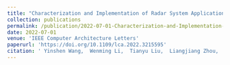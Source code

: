 ```yaml
---
title: "Characterization and Implementation of Radar System Applications on a Reconfigurable Dataflow Architecture"
collection: publications
permalink: /publication/2022-07-01-Characterization-and-Implementation-of-Radar-System-Applications-on-a-Reconfigurable-Dataflow-Architecture
date: 2022-07-01
venue: 'IEEE Computer Architecture Letters'
paperurl: 'https://doi.org/10.1109/lca.2022.3215595'
citation: ' Yinshen Wang,  Wenming Li,  Tianyu Liu,  Liangjiang Zhou,  Bingnan Wang,  Zhihua Fan,  Xiaochun Ye,  Dongrui Fan,  Chibiao Ding, &quot;Characterization and Implementation of Radar System Applications on a Reconfigurable Dataflow Architecture.&quot; IEEE Computer Architecture Letters, 2022.'
---
```

